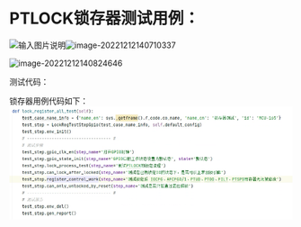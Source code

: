 # PTLOCK锁存器测试用例：

![输入图片说明](https://github.com/2833034152/my_pictures.git)![image-20221212140710337](https://typora-bucket-1304106066.cos.ap-shanghai.myqcloud.com/typoraimage-20221212140710337.png)

![image-20221212140824646](https://typora-bucket-1304106066.cos.ap-shanghai.myqcloud.com/typoraimage-20221212140824646.png)

测试代码：

锁存器用例代码如下：
![输入图片说明](https://raw.githubusercontent.com/2833034152/my_pictures/master/imgs/2023-03-14/ki4K7lzdXV1fKcWL.png)
<!--stackedit_data:
eyJoaXN0b3J5IjpbNTk0MTIyMzY3LDgwNTM1MDUxOV19
-->